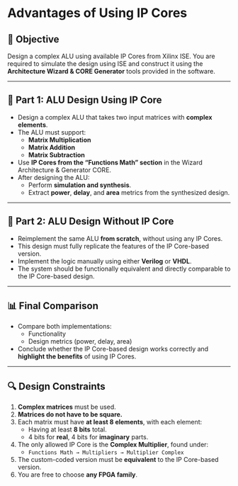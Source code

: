 # Advantages of Using IP Cores

## 📌 Objective

Design a complex ALU using available IP Cores from Xilinx ISE. You are required to simulate the design using ISE and construct it using the **Architecture Wizard & CORE Generator** tools provided in the software.

---

## 🧪 Part 1: ALU Design Using IP Core

- Design a complex ALU that takes two input matrices with **complex elements**.
- The ALU must support:
  - **Matrix Multiplication**
  - **Matrix Addition**
  - **Matrix Subtraction**
- Use **IP Cores from the “Functions Math” section** in the Wizard Architecture & Generator CORE.
- After designing the ALU:
  - Perform **simulation and synthesis**.
  - Extract **power**, **delay**, and **area** metrics from the synthesized design.

---

## 🔧 Part 2: ALU Design Without IP Core

- Reimplement the same ALU **from scratch**, without using any IP Cores.
- This design must fully replicate the features of the IP Core-based version.
- Implement the logic manually using either **Verilog** or **VHDL**.
- The system should be functionally equivalent and directly comparable to the IP Core-based design.

---

## 📊 Final Comparison

- Compare both implementations:
  - Functionality
  - Design metrics (power, delay, area)
- Conclude whether the IP Core-based design works correctly and **highlight the benefits** of using IP Cores.

---

## 🔍 Design Constraints

1. **Complex matrices** must be used.
2. **Matrices do not have to be square.**
3. Each matrix must have **at least 8 elements**, with each element:
   - Having at least **8 bits** total.
   - 4 bits for **real**, 4 bits for **imaginary** parts.
4. The only allowed IP Core is the **Complex Multiplier**, found under:
   - `Functions Math → Multipliers → Multiplier Complex`
5. The custom-coded version must be **equivalent** to the IP Core-based version.
6. You are free to choose **any FPGA family**.
